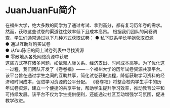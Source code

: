 # JuanJuanFu简介
  在福州大学，绝大多数的同学为了通过考试、拿到高分，都有复习历年卷的需求。 然而，获取这些试卷的渠道往往效率低下且成本高昂。   根据我们团队的问卷调查，学生们通常通过以下几种方式获取试卷：
●  私下联系学长学姐获取资源  
●  通过互助群购买试卷  
●  从fuu陈旧的网上试卷列表中寻找资源  
●  零散地从各处网络资源中获取  
  这些方式存在诸多问题，如依赖人际关系、经济支出、时间成本高等。为了优化这一过程，我们团队开发了《卷卷福》——一个福州大学的历年试卷资源共享平台。该平台旨在通过学生之间的互助共享，简化试卷获取流程，降低获取学习资料的经济和时间成本，促进学习资源的公平分配。
《卷卷福》将整合校内学生手中的历年试卷资源，建立一个便捷的共享平台，帮助学生提升学习效率，推动教育公平和可持续发展。该平台不仅为学生提供便利，还能通过社区互动增强学习氛围，促进教学改进。
